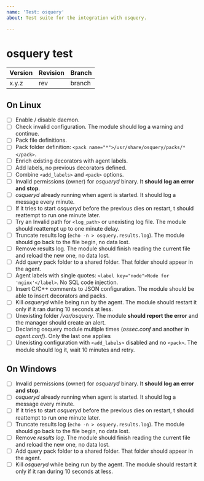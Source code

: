 ```yaml
---
name: 'Test: osquery'
about: Test suite for the integration with osquery.

---
```


# osquery test

| Version | Revision | Branch |
| --- | --- | --- |
| x.y.z | rev | branch |

## On Linux

- [ ] Enable / disable daemon.
- [ ] Check invalid configuration. The module should log a warning and continue.
- [ ] Pack file definitions.
- [ ] Pack folder definition: `<pack name="*">/usr/share/osquery/packs/*</pack>`.
- [ ] Enrich existing decorators with agent labels.
- [ ] Add labels, no previous decorators defined.
- [ ] Combine `<add_labels>` and `<pack>` options.
- [ ] Invalid permissions (owner) for *osqueryd* binary. It **should log an error and stop**.
- [ ] *osqueryd* already running when agent is started. It should log a message every minute.
- [ ] If it tries to start *osqueryd* before the previous dies on restart, t should reattempt to run one minute later.
- [ ] Try an Invalid path for `<log_path>` or unexisting log file. The module should reattempt up to one minute delay.
- [ ] Truncate results log (`echo -n > osquery.results.log`). The module should go back to the file begin, no data lost.
- [ ] Remove results log. The module should finish reading the current file and reload the new one, no data lost.
- [ ] Add query pack folder to a shared folder. That folder should appear in the agent.
- [ ] Agent labels with single quotes: `<label key="node">Node for 'nginx'</label>`. No SQL code injection.
- [ ] Insert C/C++ comments to JSON configuration. The module should be able to insert decorators and packs.
- [ ] Kill *osqueryd* while being run by the agent. The module should restart it only if it ran during 10 seconds at less.
- [ ] Unexisting folder */var/osquery*. The module **should report the error** and the manager should create an alert.
- [ ] Declaring osquery module multiple times (*ossec.conf* and another in *agent.conf*). Only the last one applies
- [ ] Unexisting configuration with `<add_labels>` disabled and no `<pack>`. The module should log it, wait 10 minutes and retry.

## On Windows

- [ ] Invalid permissions (owner) for *osqueryd* binary. It **should log an error and stop**.
- [ ] *osqueryd* already running when agent is started. It should log a message every minute.
- [ ] If it tries to start *osqueryd* before the previous dies on restart, t should reattempt to run one minute later.
- [ ] Truncate results log (`echo -n > osquery.results.log`). The module should go back to the file begin, no data lost.
- [ ] Remove *results log*. The module should finish reading the current file and reload the new one, no data lost.
- [ ] Add query pack folder to a shared folder. That folder should appear in the agent.
- [ ] Kill *osqueryd* while being run by the agent. The module should restart it only if it ran during 10 seconds at less.
